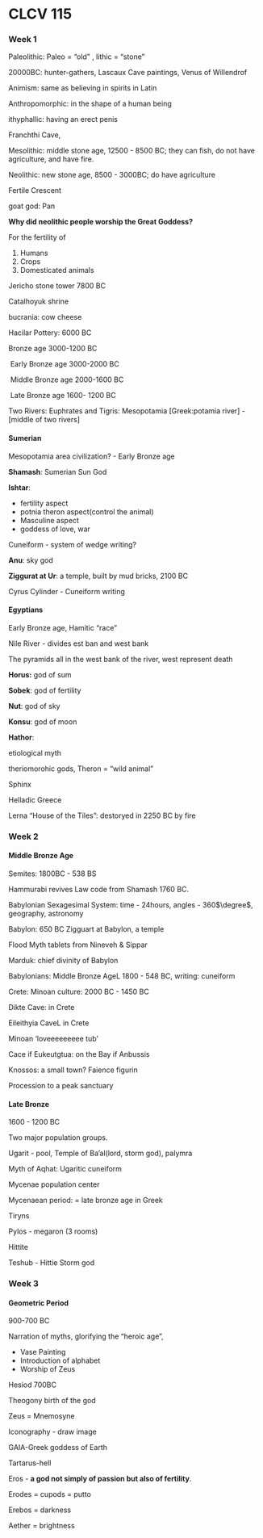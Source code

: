 # CLCV 115

### Week 1



Paleolithic: Paleo = “old” , lithic = “stone”

20000BC: hunter-gathers, Lascaux Cave paintings, Venus of Willendrof

Animism:  same as believing in spirits in Latin

Anthropomorphic: in the shape of a human being

ithyphallic: having an erect penis

Franchthi Cave, 

Mesolithic: middle stone age, 12500 - 8500 BC; they can fish, do not have agriculture, and have fire.

Neolithic: new stone age, 8500 - 3000BC; do have agriculture

 Fertile Crescent

goat god: Pan

**Why did neolithic people worship the Great Goddess?**

For the fertility of 

1.  Humans
2.  Crops
3.  Domesticated animals

Jericho stone tower 7800 BC

Catalhoyuk shrine 

bucrania: cow cheese

Hacilar Pottery: 6000 BC



Bronze age 3000-1200 BC

​	Early Bronze age 3000-2000 BC

​	Middle Bronze age 2000-1600 BC

​	Late Bronze age 1600- 1200 BC

Two Rivers: Euphrates and Tigris: Mesopotamia	[Greek:potamia  river] - [middle of two rivers]

#### Sumerian

 Mesopotamia area civilization? - Early Bronze age

**Shamash**: Sumerian Sun God

**Ishtar**:

-   fertility aspect
-   potnia theron aspect(control the animal)
-   Masculine aspect
-   goddess of love, war

Cuneiform - system of wedge writing?

**Anu**: sky god

**Ziggurat at Ur**: a temple, built by mud bricks, 2100 BC

Cyrus Cylinder - Cuneiform writing

#### Egyptians

Early Bronze age, Hamitic “race”

Nile River - divides est ban and west bank

The pyramids all in the west bank of the river, west represent death

**Horus:** god of sum

**Sobek**: god of fertility

**Nut**: god of sky

**Konsu**: god of moon

**Hathor**:

etiological myth

theriomorohic gods, Theron = “wild animal”

Sphinx

Helladic Greece

Lerna “House of the Tiles”: destoryed in 2250 BC by fire

### Week 2

#### Middle Bronze Age

Semites: 1800BC - 538 BS

Hammurabi revives Law code from Shamash 1760 BC.

Babylonian Sexagesimal System: time - 24hours, angles - 360$\degree$, geography, astronomy 

Babylon: 650 BC Zigguart at Babylon, a temple

Flood Myth tablets from Nineveh & Sippar

Marduk: chief divinity of Babylon 

Babylonians: Middle Bronze AgeL 1800 - 548 BC, writing: cuneiform

Crete: Minoan culture: 2000 BC - 1450 BC

Dikte Cave: in Crete

Eileithyia CaveL in Crete

Minoan ‘loveeeeeeeee tub’

Cace if Eukeutgtua: on the Bay if Anbussis

Knossos: a small town? Faience figurin

Procession to a peak sanctuary

#### Late Bronze

1600 - 1200 BC

Two major population groups.

Ugarit - pool, Temple of Ba’al(lord, storm god), palymra

Myth of Aqhat: Ugaritic cuneiform

Mycenae population center

Mycenaean period: = late bronze age in Greek

Tiryns

Pylos - megaron (3 rooms)

Hittite

Teshub - Hittie Storm god

### Week 3

#### Geometric Period

900-700 BC

Narration of myths, glorifying the “heroic age”,

-   Vase Painting
-   Introduction of alphabet
-   Worship of Zeus

Hesiod 700BC

Theogony birth of the god

Zeus = Mnemosyne

Iconography - draw image

GAIA-Greek goddess of Earth

Tartarus-hell

Eros - **a god not simply of passion but also of fertility**.

Erodes = cupods = putto

Erebos = darkness

Aether = brightness

